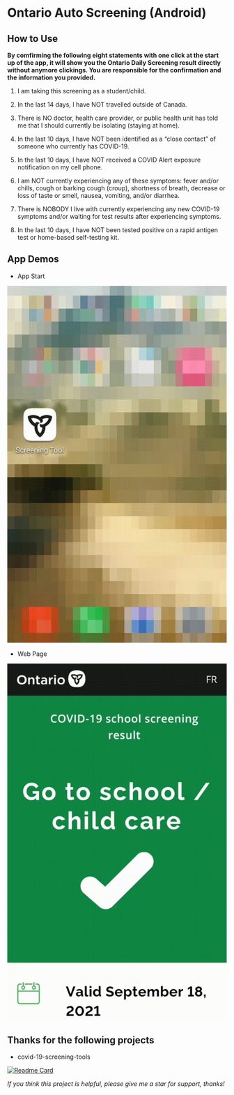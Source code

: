 # Ontario Auto Screening (Android)

## How to Use

**By comfirming the following eight statements with one click at the start up of the app, it will show you the Ontario Daily Screening result directly without anymore clickings. You are responsible for the confirmation and the information you provided.**

1. I am taking this screening as a student/child.

2. In the last 14 days, I have NOT travelled outside of Canada.

3. There is NO doctor, health care provider, or public health unit has told me that I should currently be isolating (staying at home).

4. In the last 10 days, I have NOT been identified as a “close contact” of someone who currently has COVID-19.

5. In the last 10 days, I have NOT received a COVID Alert exposure notification on my cell phone.

6. I am NOT currently experiencing any of these symptoms: fever and/or chills, cough or barking cough (croup), shortness of breath, decrease or loss of taste or smell, nausea, vomiting, and/or diarrhea.

7. There is NOBODY I live with currently experiencing any new COVID-19 symptoms and/or waiting for test results after experiencing symptoms.

8. In the last 10 days, I have NOT been tested positive on a rapid antigen test or home-based self-testing kit.

## App Demos

- App Start

![AppStart](resource/AppStart.gif)

- Web Page

![WebPage](resource/WebPage.gif)

## Thanks for the following projects

+ covid-19-screening-tools

[![Readme Card](https://github-readme-stats.vercel.app/api/pin/?username=ongov&repo=covid-19-screening-tools)](https://github.com/ongov/covid-19-screening-tools)

*If you think this project is helpful, please give me a star for support, thanks!*
